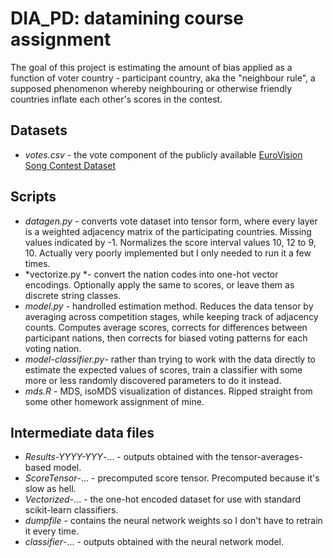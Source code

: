 # DIA_PD: datamining course assignment

The goal of this project is estimating the amount of bias applied as a function of voter country - participant country, aka the "neighbour rule", a supposed phenomenon whereby neighbouring or otherwise friendly countries inflate each other's scores in the contest.

## Datasets

* *votes.csv* - the vote component of the publicly available [EuroVision Song Contest Dataset](https://github.com/Spijkervet/eurovision-dataset)

## Scripts

* *datagen.py* - converts vote dataset into tensor form, where every layer is a weighted adjacency matrix of the participating countries. Missing values indicated by -1. Normalizes the score interval values 10, 12 to 9, 10. Actually very poorly implemented but I only needed to run it a few times.
* *vectorize.py *- convert the nation codes into one-hot vector encodings. Optionally apply the same to scores, or leave them as discrete string classes.
* *model.py* - handrolled estimation method. Reduces the data tensor by averaging across competition stages, while keeping track of adjacency counts. Computes average scores, corrects for differences between participant nations, then corrects for biased voting patterns for each voting nation.
* *model-classifier.py*- rather than trying to work with the data directly to estimate the expected values of scores, train a classifier with some more or less randomly discovered parameters to do it instead.
* *mds.R* - MDS, isoMDS visualization of distances. Ripped straight from some other homework assignment of mine.

## Intermediate data files

* *Results-YYYY-YYY*-... - outputs obtained with the tensor-averages-based model.
* *ScoreTensor*-... - precomputed score tensor. Precomputed because it's slow as hell.
* *Vectorized*-... - the one-hot encoded dataset for use with standard scikit-learn classifiers.
* *dumpfile* - contains the neural network weights so I don't have to retrain it every time.
* *classifier*-... - outputs obtained with the neural network model.